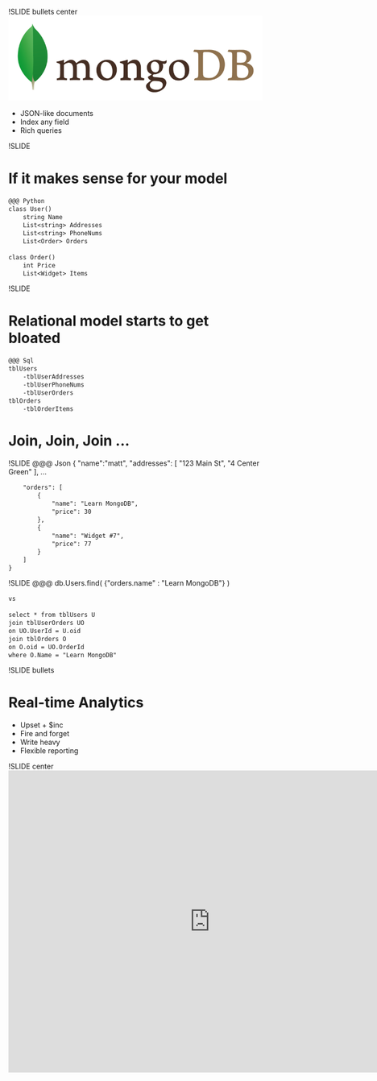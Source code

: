 !SLIDE bullets center
![mongodb](mongodb.png)  

* JSON-like documents
* Index any field
* Rich queries

!SLIDE
# If it makes sense for your model

    @@@ Python
    class User()
        string Name
        List<string> Addresses
        List<string> PhoneNums
        List<Order> Orders

    class Order()
        int Price
        List<Widget> Items

!SLIDE
# Relational model starts to get bloated 
    @@@ Sql
    tblUsers
        -tblUserAddresses
        -tblUserPhoneNums
        -tblUserOrders
    tblOrders
        -tblOrderItems
# Join, Join, Join ...

!SLIDE
    @@@ Json
    {
        "name":"matt",
        "addresses": [
            "123 Main St", "4 Center Green"
        ],
        ...

        "orders": [
            {
                "name": "Learn MongoDB",
                "price": 30
            },
            {
                "name": "Widget #7",
                "price": 77
            }
        ]
    }

!SLIDE
    @@@
    db.Users.find(
        {"orders.name" : "Learn MongoDB"}
    )

    vs

    select * from tblUsers U
    join tblUserOrders UO
    on UO.UserId = U.oid
    join tblOrders O
    on O.oid = UO.OrderId
    where O.Name = "Learn MongoDB"

!SLIDE bullets
# Real-time Analytics
* Upset + $inc
* Fire and forget
* Write heavy
* Flexible reporting

!SLIDE center
<object width="800" height="600"><param name="allowfullscreen" value="true" /><param name="allowscriptaccess" value="always" /><param name="movie" value="http://vimeo.com/moogaloop.swf?clip_id=11613517&amp;server=vimeo.com&amp;show_title=0&amp;show_byline=0&amp;show_portrait=0&amp;color=00ADEF&amp;fullscreen=1&amp;autoplay=0&amp;loop=0" /><embed src="http://vimeo.com/moogaloop.swf?clip_id=11613517&amp;server=vimeo.com&amp;show_title=0&amp;show_byline=0&amp;show_portrait=0&amp;color=00ADEF&amp;fullscreen=1&amp;autoplay=0&amp;loop=0" type="application/x-shockwave-flash" allowfullscreen="true" allowscriptaccess="always" width="800" height="600"></embed></object>

